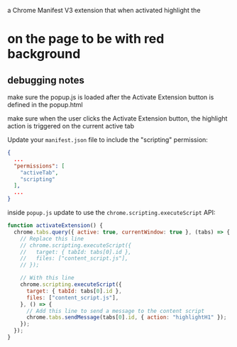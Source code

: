 a Chrome Manifest V3 extension that when activated highlight the <h1> on the page to be with red background

## debugging notes

make sure the popup.js is loaded after the Activate Extension button is defined in the popup.html

make sure when the user clicks the Activate Extension button, the highlight action is triggered on the current active tab

Update your `manifest.json` file to include the "scripting" permission:

```json
{
  ...
  "permissions": [
    "activeTab",
    "scripting"
  ],
  ...
}
```

inside  `popup.js` update to use the `chrome.scripting.executeScript` API:

```javascript
function activateExtension() {
  chrome.tabs.query({ active: true, currentWindow: true }, (tabs) => {
    // Replace this line
    // chrome.scripting.executeScript({
    //   target: { tabId: tabs[0].id },
    //   files: ["content_script.js"],
    // });

    // With this line
    chrome.scripting.executeScript({
      target: { tabId: tabs[0].id },
      files: ["content_script.js"],
    }, () => {
      // Add this line to send a message to the content script
      chrome.tabs.sendMessage(tabs[0].id, { action: "highlightH1" });
    });
  });
}